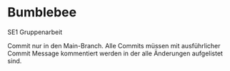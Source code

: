 # Bumblebee
SE1 Gruppenarbeit 

Commit nur in den Main-Branch.
Alle Commits müssen mit ausführlicher Commit Message kommentiert werden in der alle Änderungen aufgelistet sind.
